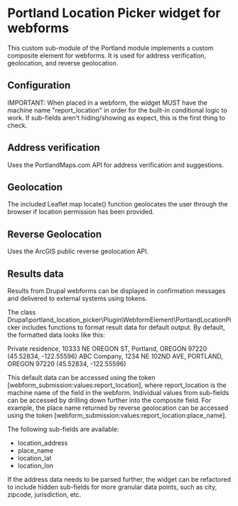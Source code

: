 # Portland Location Picker widget for webforms

This custom sub-module of the Portland module implements a custom composite element for webforms. It is used for address verification, geolocation, and reverse geolocation.

## Configuration

IMPORTANT: When placed in a webform, the widget MUST have the machine name "report_location" in order for the built-in
conditional logic to work. If sub-fields aren't hiding/showing as expect, this is the first thing to check.

## Address verification

Uses the PortlandMaps.com API for address verification and suggestions.

## Geolocation

The included Leaflet map locate() function geolocates the user through the browser if location permission has been provided.

## Reverse Geolocation

Uses the ArcGIS public reverse geolocation API.

## Results data

Results from Drupal webforms can be displayed in confirmation messages and delivered to external systems using tokens.

The class Drupal\portland_location_picker\Plugin\WebformElement\PortlandLocationPicker includes functions to format result data for default output. By default, the formatted data looks like this: 

  Private residence, 10333 NE OREGON ST, Portland, OREGON 97220 (45.52834, -122.55596)
  ABC Company, 1234 NE 102ND AVE, PORTLAND, OREGON 97220 (45.52834, -122.55596)

This default data can be accessed using the token [webform_submission:values:report_location], where report_location is the machine name of the field in the webform. Individual values from sub-fields can be accessed by drilling down further into the composite field. For example, the place name returned by reverse geolocation can be accessed using the token [webform_submission:values:report_location:place_name].

The following sub-fields are available:

* location_address
* place_name
* location_lat
* location_lon

If the address data needs to be parsed further, the widget can be refactored to include hidden sub-fields for more granular data points, such as city, zipcode, jurisdiction, etc.